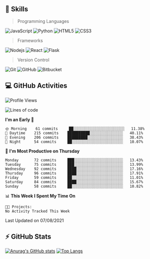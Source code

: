 ## :rocket: Skills<br/>

> Programming Languages

![JavaScript](https://img.shields.io/badge/-JavaScript-%23F7DF1C?style=for-the-badge&logo=javascript&logoColor=white)
![Python](https://img.shields.io/badge/python%20-%2314354C.svg?&style=for-the-badge&logo=python&logoColor=white)
![HTML5](https://img.shields.io/badge/html5%20-%23E34F26.svg?&style=for-the-badge&logo=html5&logoColor=white)
![CSS3](https://img.shields.io/badge/css3%20-%231572B6.svg?&style=for-the-badge&logo=css3&logoColor=white)

> Frameworks

![Nodejs](https://img.shields.io/badge/node.js%20-%2343853D.svg?&style=for-the-badge&logo=node.js&logoColor=white)
![React](https://img.shields.io/badge/React-20232A?style=for-the-badge&logo=react&logoColor=61DAFB)
![Flask](https://img.shields.io/badge/flask%20-%23000.svg?&style=for-the-badge&logo=flask&logoColor=white)

> Version Control

![Git](https://img.shields.io/badge/git%20-%23F05033.svg?&style=for-the-badge&logo=git&logoColor=white)
![GitHub](https://img.shields.io/badge/github%20-%23121011.svg?&style=for-the-badge&logo=github&logoColor=white)
![Bitbucket](https://img.shields.io/badge/bitbucket%20-%230047B3.svg?&style=for-the-badge&logo=bitbucket&logoColor=white)

## :computer: GitHub Activities<br/>

<!--START_SECTION:waka-->
![Profile Views](http://img.shields.io/badge/Profile%20Views-555-blue)

![Lines of code](https://img.shields.io/badge/From%20Hello%20World%20I%27ve%20Written-831379%20lines%20of%20code-blue)

**I'm an Early 🐤** 

```text
🌞 Morning    61 commits     ██░░░░░░░░░░░░░░░░░░░░░░░   11.38% 
🌆 Daytime    215 commits    ██████████░░░░░░░░░░░░░░░   40.11% 
🌃 Evening    206 commits    █████████░░░░░░░░░░░░░░░░   38.43% 
🌙 Night      54 commits     ██░░░░░░░░░░░░░░░░░░░░░░░   10.07%

```
📅 **I'm Most Productive on Thursday** 

```text
Monday       72 commits     ███░░░░░░░░░░░░░░░░░░░░░░   13.43% 
Tuesday      75 commits     ███░░░░░░░░░░░░░░░░░░░░░░   13.99% 
Wednesday    92 commits     ████░░░░░░░░░░░░░░░░░░░░░   17.16% 
Thursday     96 commits     ████░░░░░░░░░░░░░░░░░░░░░   17.91% 
Friday       59 commits     ██░░░░░░░░░░░░░░░░░░░░░░░   11.01% 
Saturday     84 commits     ████░░░░░░░░░░░░░░░░░░░░░   15.67% 
Sunday       58 commits     ██░░░░░░░░░░░░░░░░░░░░░░░   10.82%

```


📊 **This Week I Spent My Time On** 

```text
🐱‍💻 Projects: 
No Activity Tracked This Week

```


 Last Updated on 07/08/2021
<!--END_SECTION:waka-->


## :zap: GitHub Stats<br/>
    
[![Anurag's GitHub stats](https://github-readme-stats.vercel.app/api?username=star6973&show_icons=true&theme=prussian)](https://github.com/star6973/github-readme-stats)
[![Top Langs](https://github-readme-stats.vercel.app/api/top-langs/?username=star6973&layout=compact&hide=jupyter%20notebook,html,css,scss&langs_count=4&theme=prussian)](https://github.com/star6973/github-readme-stats)
